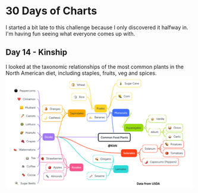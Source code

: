 # 30 Days of Charts
I started a bit late to this challenge because I only discovered it halfway in. I'm having fun seeing what everyone comes up with.

## Day 14 - Kinship
I looked at the taxonomic relationships of the most common plants in the North American diet, including staples, fruits, veg and spices.
![Life Tree of Common Food Plants](Day14-Kinship-CommonFoods.png)